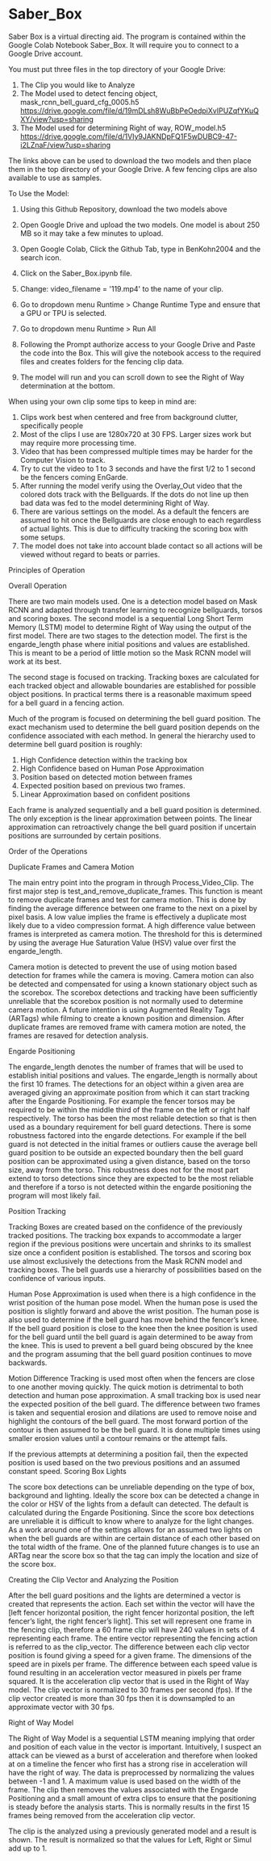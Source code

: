 # Saber_Box

Saber Box is a virtual directing aid. The program is contained within the Google Colab Notebook Saber_Box. It will require you to connect to a Google Drive account. 



You must put three files in the top directory of your Google Drive:

  1. The Clip you would like to Analyze
  2. The Model used to detect fencing object, mask_rcnn_bell_guard_cfg_0005.h5 
      https://drive.google.com/file/d/19mDLsh8WuBbPeOedpiXvIPUZqfYKuQXY/view?usp=sharing
  3. The Model used for determining Right of way, ROW_model.h5
      https://drive.google.com/file/d/1VIy9JAKNDpFQ1F5wDUBC9-47-i2LZnaF/view?usp=sharing
     
  The links above can be used to download the two models and then place them in the top directory of your Google Drive. A few fencing clips are also available to use as samples. 

To Use the Model:

1. Using this Github Repository, download the two models above

2. Open Google Drive and upload the two models. One model is about 250 MB so it may take a few minutes to upload.

3. Open Google Colab, Click the Github Tab, type in BenKohn2004 and the search icon.

4. Click on the Saber_Box.ipynb file.

5. Change: video_filename = '119.mp4' to the name of your clip.

6. Go to dropdown menu Runtime > Change Runtime Type and ensure that a GPU or TPU is selected.

7. Go to dropdown menu Runtime > Run All

8. Following the Prompt authorize access to your Google Drive and Paste the code into the Box. This will give the notebook access to the required files and creates folders for the fencing clip data.

9. The model will run and you can scroll down to see the Right of Way determination at the bottom.


When using your own clip some tips to keep in mind are:
  1. Clips work best when centered and free from background clutter, specifically people
  2. Most of the clips I use are 1280x720 at 30 FPS. Larger sizes work but may require more processing time.
  3. Video that has been compressed multiple times may be harder for the Computer Vision to track.
  4. Try to cut the video to 1 to 3 seconds and have the first 1/2 to 1 second be the fencers coming EnGarde.
  5. After running the model verify using the Overlay_Out video that the colored dots track with the Bellguards. If the dots do not line up then bad data was fed to the model determining Right of Way.
  6. There are various settings on the model. As a default the fencers are assumed to hit once the Bellguards are close enough to each regardless of actual lights. This is due to difficulty tracking the scoring box with some setups.
  7. The model does not take into account blade contact so all actions will be viewed without regard to beats or parries.
  
  
  
Principles of Operation


Overall Operation

There are two main models used. One is a detection model based on Mask RCNN and adapted through transfer learning to recognize bellguards, torsos and scoring boxes. The second model is a sequential Long Short Term Memory (LSTM) model to determine Right of Way using the output of the first model. 
There are two stages to the detection model. The first is the engarde_length phase where initial positions and values are established. This is meant to be a period of little motion so the Mask RCNN model will work at its best. 

The second stage is focused on tracking. Tracking boxes are calculated for each tracked object and allowable boundaries are established for possible object positions. In practical terms there is a reasonable maximum speed for a bell guard in a fencing action.

Much of the program is focused on determining the bell guard position. The exact mechanism used to determine the bell guard position depends on the confidence associated with each method. In general the hierarchy used to determine bell guard position is roughly:

1.	High Confidence detection within the tracking box
2.	High Confidence based on Human Pose Approximation
3.	Position based on detected motion between frames
4.	Expected position based on previous two frames.
5.	Linear Approximation based on confident positions

Each frame is analyzed sequentially and a bell guard position is determined. The only exception is the linear approximation between points. The linear approximation can retroactively change the bell guard position if uncertain positions are surrounded by certain positions.


Order of the Operations

Duplicate Frames and Camera Motion

The main entry point into the program in through Process_Video_Clip.
The first major step is test_and_remove_duplicate_frames. This function is meant to remove duplicate frames and test for camera motion. This is done by finding the average difference between one frame to the next on a pixel by pixel basis. A low value implies the frame is effectively a duplicate most likely due to a video compression format. A high difference value between frames is interpreted as camera motion. The threshold for this is determined by using the average Hue Saturation Value (HSV) value over first the engarde_length.

Camera motion is detected to prevent the use of using motion based detection for frames while the camera is moving. Camera motion can also be detected and compensated for using a known stationary object such as the scorebox. The scorebox detections and tracking have been sufficiently unreliable that the scorebox position is not normally used to determine camera motion. A future intention is using Augmented Reality Tags (ARTags) while filming to create a known position and dimension.
After duplicate frames are removed frame with camera motion are noted, the frames are resaved for detection analysis.


Engarde Positioning

The engarde_length denotes the number of frames that will be used to establish initial positions and values. The engarde_length is normally about the first 10 frames. The detections for an object within a given area are averaged giving an approximate position from which it can start tracking after the Engarde Positioning. For example the fencer torsos may be required to be within the middle third of the frame on the left or right half respectively. The torso has been the most reliable detection so that is then used as a boundary requirement for bell guard detections. 
There is some robustness factored into the engarde detections. For example if the bell guard is not detected in the initial frames or outliers cause the average bell guard position to be outside an expected boundary then the bell guard position can be approximated using a given distance, based on the torso size, away from the torso. This robustness does not for the most part extend to torso detections since they are expected to be the most reliable and therefore if a torso is not detected within the engarde positioning the program will most likely fail.


Position Tracking

Tracking Boxes are created based on the confidence of the previously tracked positions. The tracking box expands to accommodate a larger region if the previous positions were uncertain and shrinks to its smallest size once a confident position is established.
The torsos and scoring box use almost exclusively the detections from the Mask RCNN model and tracking boxes. The bell guards use a hierarchy of possibilities based on the confidence of various inputs.

Human Pose Approximation is used when there is a high confidence in the wrist position of the human pose model. When the human pose is used the position is slightly forward and above the wrist position. The human pose is also used to determine if the bell guard has move behind the fencer’s knee. If the bell guard position is close to the knee then the knee position is used for the bell guard until the bell guard is again determined to be away from the knee. This is used to prevent a bell guard being obscured by the knee and the program assuming that the bell guard position continues to move backwards.

Motion Difference Tracking is used most often when the fencers are close to one another moving quickly. The quick motion is detrimental to both detection and human pose approximation. A small tracking box is used near the expected position of the bell guard. The difference between two frames is taken and sequential erosion and dilations are used to remove noise and highlight the contours of the bell guard. The most forward portion of the contour is then assumed to be the bell guard. It is done multiple times using smaller erosion values until a contour remains or the attempt fails.

If the previous attempts at determining a position fail, then the expected position is used based on the two previous positions and an assumed constant speed.
Scoring Box Lights

The score box detections can be unreliable depending on the type of box, background and lighting. Ideally the score box can be detected a change in the color or HSV of the lights from a default can detected. The default is calculated during the Engarde Positioning. Since the score box detections are unreliable it is difficult to know where to analyze for the light changes. As a work around one of the settings allows for an assumed two lights on when the bell guards are within are certain distance of each other based on the total width of the frame.
One of the planned future changes is to use an ARTag near the score box so that the tag can imply the location and size of the score box.


Creating the Clip Vector and Analyzing the Position

After the bell guard positions and the lights are determined a vector is created that represents the action. Each set within the vector will have the [left fencer horizontal position, the right fencer horizontal position, the left fencer’s light, the right fencer’s light]. This set will represent one frame in the fencing clip, therefore a 60 frame clip will have 240 values in sets of 4 representing each frame. The entire vector representing the fencing action is referred to as the clip_vector.
The difference between each clip vector position is found giving a speed for a given frame. The dimensions of the speed are in pixels per frame. The difference between each speed value is found resulting in an acceleration vector measured in pixels per frame squared. It is the acceleration clip vector that is used in the Right of Way model.
The clip vector is normalized to 30 frames per second (fps). If the clip vector created is more than 30 fps then it is downsampled to an approximate vector with 30 fps.


Right of Way Model

The Right of Way Model is a sequential LSTM meaning implying that order and position of each value in the vector is important. Intuitively, I suspect an attack can be viewed as a burst of acceleration and therefore when looked at on a timeline the fencer who first has a strong rise in acceleration will have the right of way.
The data is preprocessed by normalizing the values between -1 and 1. A maximum value is used based on the width of the frame. The clip then removes the values associated with the Engarde Positioning and a small amount of extra clips to ensure that the positioning is steady before the analysis starts. This is normally results in the first 15 frames being removed from the acceleration clip vector.

The clip is the analyzed using a previously generated model and a result is shown. The result is normalized so that the values for Left, Right or Simul add up to 1.

